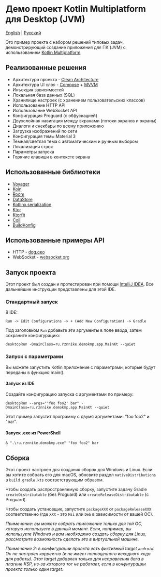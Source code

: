 # Демо проект Kotlin Multiplatform для Desktop (JVM)
[English](https://github.com/RznNike/DemoKMP#readme) | [Русский](/README.ru.md)

Это пример проекта с набором решений типовых задач, демонстрирующий создание приложения для ПК (JVM) с использованием [Kotlin Multiplatform](https://www.jetbrains.com/kotlin-multiplatform/).

## Реализованные решения
* Архитектура проекта - [Clean Architecture](https://blog.cleancoder.com/uncle-bob/2012/08/13/the-clean-architecture.html)
* Архитектура UI слоя - [Compose](https://developer.android.com/develop/ui/compose/documentation) + [MVVM](https://developer.android.com/topic/libraries/architecture/viewmodel)
* Инъекция зависимостей
* Локальная база данных (SQL)
* Хранилище настроек (с хранением пользовательских классов)
* Использование HTTP API
* Использование WebSocket API
* Конфигурация Proguard (с обфускацией)
* Двухслойная навигация между экранами (потоки экранов и экраны)
* Диалоги и снекбары по всему приложению
* Загрузка изображений по сети
* Конфигурация темы Material 3
* Темная/светлая тема с автоматическим и ручным выбором
* Локализация строк
* Параметры запуска
* Горячие клавиши в контексте экрана

## Использованные библиотеки
* [Voyager](https://voyager.adriel.cafe/)
* [Koin](https://insert-koin.io/)
* [Room](https://developer.android.com/jetpack/androidx/releases/room)
* [DataStore](https://developer.android.com/jetpack/androidx/releases/datastore)
* [Kotlinx.serialization](https://github.com/Kotlin/kotlinx.serialization)
* [Ktor](https://ktor.io/)
* [Ktorfit](https://foso.github.io/Ktorfit/)
* [Coil](https://coil-kt.github.io/coil/)
* [BuildKonfig](https://github.com/yshrsmz/BuildKonfig)

## Использованные примеры API
* HTTP - [dog.ceo](https://dog.ceo/dog-api/)
* WebSocket - [websocket.org](https://websocket.org/tools/websocket-echo-server)

## Запуск проекта
Этот проект был создан и протестирован при помощи [IntelliJ IDEA](https://www.jetbrains.com/idea/). Все дальнейшие инструкции представлены для этой IDE.

### Стандартный запуск
В IDE:

```Run -> Edit Configurations -> + (Add New Configuration) -> Gradle```

Под заголовком ```Run``` добавьте эти аргументы в поле ввода, затем сохраните конфигурацию:

```desktopRun -DmainClass=ru.rznnike.demokmp.app.MainKt --quiet```

### Запуск с параметрами
Вы можете запустить Kotlin приложение с параметрами, которые будут переданы в функцию main().

#### Запуск из IDE
Создайте конфигурацию запуска с аргументами по примеру:

```desktopRun --args="'foo foo2' bar" -DmainClass=ru.rznnike.demokmp.app.MainKt --quiet```

Этот пример запустит программу с двумя аргументами: "foo foo2" и "bar".

#### Запуск .exe из PowerShell
```& ".\ru.rznnike.demokmp.exe" "foo foo2" bar```

## Сборка
Этот проект настроен для создания сборок для Windows и Linux. Если вы хотите собрать его для macOS, обновите раздел ```nativeDistributions``` в ```build.gradle.kts``` соответствующим образом.

Чтобы создать распространяемую сборку, запустите задачу Gradle ```createDistributable``` (без Proguard) или ```createReleaseDistributable``` (с Proguard).

Чтобы создать установщик, запустите ```packageXXX``` or ```packageReleaseXXX``` соответственно (где ```XXX``` - это ```Msi``` или ```Deb``` в зависимости от вашей ОС).

*Примечание: вы можете собрать приложение только для той ОС, которую используете в данный момент. Если, например, вы используете Windows и вам необходимо создать сборку для Linux, рассмотрите возможность сделать это в виртуальной машине.*

*Примечание 2: в конфигурации проекта есть фиктивный target ```android```. Он не настроен корректно (и не имеет полноценного исходного кода для работы). Этот target добавлен только для исправления бага в плагине KSP, из-за которого тот не работает, если в конфигурации проекта только один target.*
